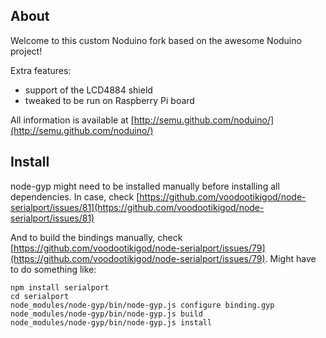 ## About
Welcome to this custom Noduino fork based on the awesome Noduino project! 

Extra features:
* support of the LCD4884 shield
* tweaked to be run on Raspberry Pi board

All information is available at [http://semu.github.com/noduino/](http://semu.github.com/noduino/)

## Install

node-gyp might need to be installed manually before installing all dependencies. In case, check [https://github.com/voodootikigod/node-serialport/issues/81](https://github.com/voodootikigod/node-serialport/issues/81)

And to build the bindings manually, check [https://github.com/voodootikigod/node-serialport/issues/79](https://github.com/voodootikigod/node-serialport/issues/79). Might have to do something like:

    npm install serialport
    cd serialport
    node_modules/node-gyp/bin/node-gyp.js configure binding.gyp
    node_modules/node-gyp/bin/node-gyp.js build
    node_modules/node-gyp/bin/node-gyp.js install

